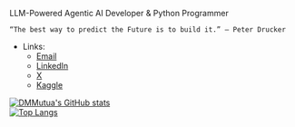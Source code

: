 LLM-Powered Agentic AI Developer & Python Programmer</br>

```“The best way to predict the Future is to build it.” – Peter Drucker```
- Links:
  - [Email](davymtuerr@gmail.com)
  - [LinkedIn](https://www.linkedin.com/in/david-mutua-441377159)
  - [X](https://x.com/dmutua01)
  - [Kaggle](https://www.kaggle.com/dmmutua)

[![DMMutua's GitHub stats](https://github-readme-stats.vercel.app/api?username=DMMutua&show_icons=true&theme=radical)](https://github.com/anuraghazra/github-readme-stats)<br>
[![Top Langs](https://github-readme-stats.vercel.app/api/top-langs/?username=DMMutua&exclude_repo=DMMutua,alx-low_level_programming&layout=compact)](https://github.com/anuraghazra/github-readme-stats)
<!---
DMMutua/DMMutua is a ✨ special ✨ repository because its `README.md` (this file) appears on your GitHub profile.
You can click the Preview link to take a look at your changes.
--->
